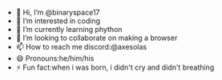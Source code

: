 - 👋 Hi, I’m @binaryspace17
- 👀 I’m interested in coding 
- 🌱 I’m currently learning phython
- 💞️ I’m looking to collaborate on making a browser
- 📫 How to reach me discord:@axesolas
- 😄 Pronouns:he/him/his
- ⚡ Fun fact:when i was born, i didn't cry and didn't breathing

<!---
binaryspace17/binaryspace17 is a ✨ special ✨ repository because its `README.md` (this file) appears on your GitHub profile.
You can click the Preview link to take a look at your changes.
--->
